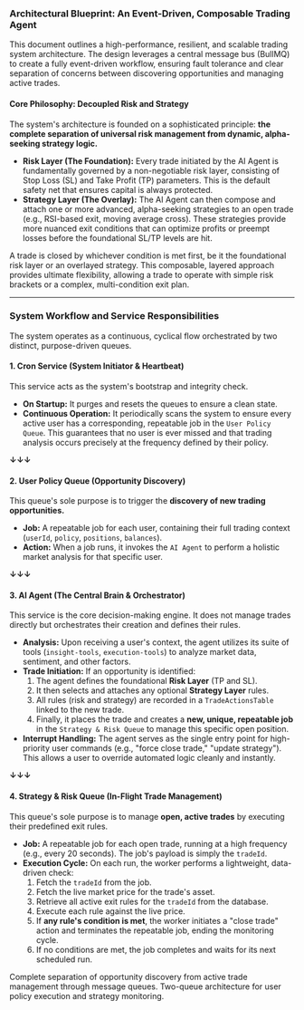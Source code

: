### **Architectural Blueprint: An Event-Driven, Composable Trading Agent**

This document outlines a high-performance, resilient, and scalable trading system architecture. The design leverages a central message bus (BullMQ) to create a fully event-driven workflow, ensuring fault tolerance and clear separation of concerns between discovering opportunities and managing active trades.

#### **Core Philosophy: Decoupled Risk and Strategy**

The system's architecture is founded on a sophisticated principle: **the complete separation of universal risk management from dynamic, alpha-seeking strategy logic.**

*   **Risk Layer (The Foundation):** Every trade initiated by the AI Agent is fundamentally governed by a non-negotiable risk layer, consisting of Stop Loss (SL) and Take Profit (TP) parameters. This is the default safety net that ensures capital is always protected.
*   **Strategy Layer (The Overlay):** The AI Agent can then compose and attach one or more advanced, alpha-seeking strategies to an open trade (e.g., RSI-based exit, moving average cross). These strategies provide more nuanced exit conditions that can optimize profits or preempt losses before the foundational SL/TP levels are hit.

A trade is closed by whichever condition is met first, be it the foundational risk layer or an overlayed strategy. This composable, layered approach provides ultimate flexibility, allowing a trade to operate with simple risk brackets or a complex, multi-condition exit plan.

---

### **System Workflow and Service Responsibilities**

The system operates as a continuous, cyclical flow orchestrated by two distinct, purpose-driven queues.

#### **1. Cron Service (System Initiator & Heartbeat)**
This service acts as the system's bootstrap and integrity check.
*   **On Startup:** It purges and resets the queues to ensure a clean state.
*   **Continuous Operation:** It periodically scans the system to ensure every active user has a corresponding, repeatable job in the `User Policy Queue`. This guarantees that no user is ever missed and that trading analysis occurs precisely at the frequency defined by their policy.

**↓↓↓**

#### **2. User Policy Queue (Opportunity Discovery)**
This queue's sole purpose is to trigger the **discovery of new trading opportunities.**
*   **Job:** A repeatable job for each user, containing their full trading context (`userId`, `policy`, `positions`, `balances`).
*   **Action:** When a job runs, it invokes the `AI Agent` to perform a holistic market analysis for that specific user.

**↓↓↓**

#### **3. AI Agent (The Central Brain & Orchestrator)**
This service is the core decision-making engine. It does not manage trades directly but orchestrates their creation and defines their rules.
*   **Analysis:** Upon receiving a user's context, the agent utilizes its suite of tools (`insight-tools`, `execution-tools`) to analyze market data, sentiment, and other factors.
*   **Trade Initiation:** If an opportunity is identified:
    1.  The agent defines the foundational **Risk Layer** (TP and SL).
    2.  It then selects and attaches any optional **Strategy Layer** rules.
    3.  All rules (risk and strategy) are recorded in a `TradeActionsTable` linked to the new trade.
    4.  Finally, it places the trade and creates a **new, unique, repeatable job** in the `Strategy & Risk Queue` to manage this specific open position.
*   **Interrupt Handling:** The agent serves as the single entry point for high-priority user commands (e.g., "force close trade," "update strategy"). This allows a user to override automated logic cleanly and instantly.

**↓↓↓**

#### **4. Strategy & Risk Queue (In-Flight Trade Management)**
This queue's sole purpose is to manage **open, active trades** by executing their predefined exit rules.
*   **Job:** A repeatable job for each open trade, running at a high frequency (e.g., every 20 seconds). The job's payload is simply the `tradeId`.
*   **Execution Cycle:** On each run, the worker performs a lightweight, data-driven check:
    1.  Fetch the `tradeId` from the job.
    2.  Fetch the live market price for the trade's asset.
    3.  Retrieve all active exit rules for the `tradeId` from the database.
    4.  Execute each rule against the live price.
    5.  If **any rule's condition is met**, the worker initiates a "close trade" action and terminates the repeatable job, ending the monitoring cycle.
    6.  If no conditions are met, the job completes and waits for its next scheduled run.


Complete separation of opportunity discovery from active trade management through message queues. Two-queue architecture for user policy execution and strategy monitoring.
